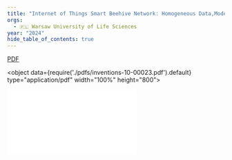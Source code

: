 ```yaml
---
title: "Internet of Things Smart Beehive Network: Homogeneous Data,Modeling, and Forecasting the Honey Robbing Phenomenon"
orgs:
  - 🇵🇱 Warsaw University of Life Sciences
year: "2024"
hide_table_of_contents: true
---
```

[PDF](pdfs/inventions-10-00023.pdf)


<object data={require('./pdfs/inventions-10-00023.pdf').default} type="application/pdf" width="100%" height="800"></object>

![](pdfs/inventions-10-00023.pdf)